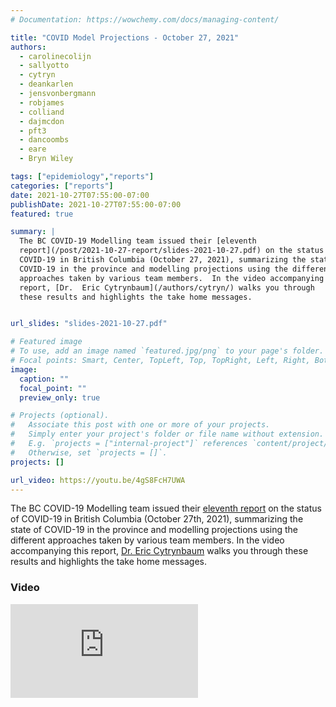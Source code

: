 ```yaml
---
# Documentation: https://wowchemy.com/docs/managing-content/

title: "COVID Model Projections - October 27, 2021"
authors:
  - carolinecolijn
  - sallyotto
  - cytryn
  - deankarlen
  - jensvonbergmann
  - robjames
  - colliand
  - dajmcdon
  - pft3
  - dancoombs
  - eare
  - Bryn Wiley

tags: ["epidemiology","reports"]
categories: ["reports"]
date: 2021-10-27T07:55:00-07:00
publishDate: 2021-10-27T07:55:00-07:00
featured: true

summary: |
  The BC COVID-19 Modelling team issued their [eleventh
  report](/post/2021-10-27-report/slides-2021-10-27.pdf) on the status of
  COVID-19 in British Columbia (October 27, 2021), summarizing the state of
  COVID-19 in the province and modelling projections using the different
  approaches taken by various team members.  In the video accompanying this
  report, [Dr.  Eric Cytrynbaum](/authors/cytryn/) walks you through
  these results and highlights the take home messages.


url_slides: "slides-2021-10-27.pdf"

# Featured image
# To use, add an image named `featured.jpg/png` to your page's folder.
# Focal points: Smart, Center, TopLeft, Top, TopRight, Left, Right, BottomLeft, Bottom, BottomRight.
image:
  caption: ""
  focal_point: ""
  preview_only: true

# Projects (optional).
#   Associate this post with one or more of your projects.
#   Simply enter your project's folder or file name without extension.
#   E.g. `projects = ["internal-project"]` references `content/project/deep-learning/index.md`.
#   Otherwise, set `projects = []`.
projects: []

url_video: https://youtu.be/4gS8FcH7UWA
---
```

The BC COVID-19 Modelling team issued their [eleventh report](slides-2021-10-27.pdf) on the
status of COVID-19 in British Columbia (October 27th, 2021), summarizing the state of
COVID-19 in the province and modelling projections using the different
approaches taken by various team members.  In the video accompanying this
report, [Dr. Eric Cytrynbaum](/authors/cytryn/) walks you through these
results and highlights the take home messages.

### Video
<div class="youtube-container">
<iframe src="https://www.youtube.com/embed/4gS8FcH7UWA" title="YouTube video player" frameborder="0" allow="accelerometer; autoplay; clipboard-write; encrypted-media; gyroscope; picture-in-picture" allowfullscreen class="video"></iframe> </div>

